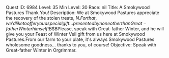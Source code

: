 Quest ID: 6984
Level: 35
Min Level: 30
Race: nil
Title: A Smokywood Pastures Thank You!
Description: We at Smokywood Pastures appreciate the recovery of the stolen treats, $N.For that, we'd like to offer you a special gift... presented by none other than Great-father Winter himself!$B$BPlease, speak with Great-father Winter, and he will give you your Feast of Winter Veil gift from us here at Smokywood Pastures.From our farm to your plate, it's always Smokywood Pastures wholesome goodness... thanks to you, of course!
Objective: Speak with Great-father Winter in Orgrimmar.
